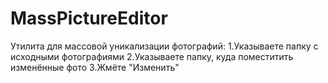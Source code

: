 # MassPictureEditor
Утилита для массовой уникализации фотографий:
1.Указываете папку с исходными фотографиями
2.Указываете папку, куда поместитить изменённые фото
3.Жмёте "Изменить"
